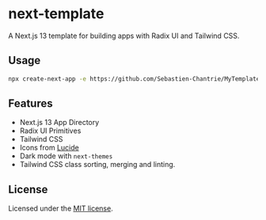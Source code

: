 # next-template

A Next.js 13 template for building apps with Radix UI and Tailwind CSS.

## Usage

```bash
npx create-next-app -e https://github.com/Sebastien-Chantrie/MyTemplateShadCN
```

## Features

- Next.js 13 App Directory
- Radix UI Primitives
- Tailwind CSS
- Icons from [Lucide](https://lucide.dev)
- Dark mode with `next-themes`
- Tailwind CSS class sorting, merging and linting.

## License

Licensed under the [MIT license](https://github.com/shadcn/ui/blob/main/LICENSE.md).

